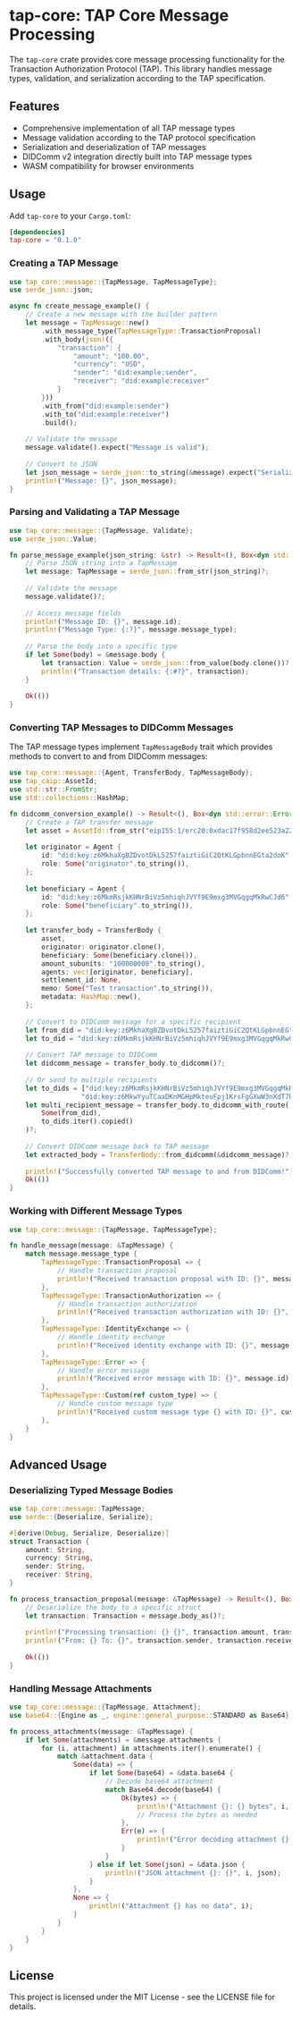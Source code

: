 # tap-core: TAP Core Message Processing

The `tap-core` crate provides core message processing functionality for the Transaction Authorization Protocol (TAP). This library handles message types, validation, and serialization according to the TAP specification.

## Features

- Comprehensive implementation of all TAP message types
- Message validation according to the TAP protocol specification
- Serialization and deserialization of TAP messages
- DIDComm v2 integration directly built into TAP message types
- WASM compatibility for browser environments

## Usage

Add `tap-core` to your `Cargo.toml`:

```toml
[dependencies]
tap-core = "0.1.0"
```

### Creating a TAP Message

```rust
use tap_core::message::{TapMessage, TapMessageType};
use serde_json::json;

async fn create_message_example() {
    // Create a new message with the builder pattern
    let message = TapMessage::new()
        .with_message_type(TapMessageType::TransactionProposal)
        .with_body(json!({
            "transaction": {
                "amount": "100.00",
                "currency": "USD",
                "sender": "did:example:sender",
                "receiver": "did:example:receiver"
            }
        }))
        .with_from("did:example:sender")
        .with_to("did:example:receiver")
        .build();
    
    // Validate the message
    message.validate().expect("Message is valid");
    
    // Convert to JSON
    let json_message = serde_json::to_string(&message).expect("Serialization succeeds");
    println!("Message: {}", json_message);
}
```

### Parsing and Validating a TAP Message

```rust
use tap_core::message::{TapMessage, Validate};
use serde_json::Value;

fn parse_message_example(json_string: &str) -> Result<(), Box<dyn std::error::Error>> {
    // Parse JSON string into a TapMessage
    let message: TapMessage = serde_json::from_str(json_string)?;
    
    // Validate the message
    message.validate()?;
    
    // Access message fields
    println!("Message ID: {}", message.id);
    println!("Message Type: {:?}", message.message_type);
    
    // Parse the body into a specific type
    if let Some(body) = &message.body {
        let transaction: Value = serde_json::from_value(body.clone())?;
        println!("Transaction details: {:#?}", transaction);
    }
    
    Ok(())
}
```

### Converting TAP Messages to DIDComm Messages

The TAP message types implement `TapMessageBody` trait which provides methods to convert to and from DIDComm messages:

```rust
use tap_core::message::{Agent, TransferBody, TapMessageBody};
use tap_caip::AssetId;
use std::str::FromStr;
use std::collections::HashMap;

fn didcomm_conversion_example() -> Result<(), Box<dyn std::error::Error>> {
    // Create a TAP transfer message
    let asset = AssetId::from_str("eip155:1/erc20:0xdac17f958d2ee523a2206206994597c13d831ec7")?;
    
    let originator = Agent {
        id: "did:key:z6MkhaXgBZDvotDkL5257faiztiGiC2QtKLGpbnnEGta2doK".to_string(),
        role: Some("originator".to_string()),
    };
    
    let beneficiary = Agent {
        id: "did:key:z6MkmRsjkKHNrBiVz5mhiqhJVYf9E9mxg3MVGqgqMkRwCJd6".to_string(),
        role: Some("beneficiary".to_string()),
    };
    
    let transfer_body = TransferBody {
        asset,
        originator: originator.clone(),
        beneficiary: Some(beneficiary.clone()),
        amount_subunits: "100000000".to_string(),
        agents: vec![originator, beneficiary],
        settlement_id: None,
        memo: Some("Test transaction".to_string()),
        metadata: HashMap::new(),
    };
    
    // Convert to DIDComm message for a specific recipient
    let from_did = "did:key:z6MkhaXgBZDvotDkL5257faiztiGiC2QtKLGpbnnEGta2doK";
    let to_did = "did:key:z6MkmRsjkKHNrBiVz5mhiqhJVYf9E9mxg3MVGqgqMkRwCJd6";
    
    // Convert TAP message to DIDComm
    let didcomm_message = transfer_body.to_didcomm()?;
    
    // Or send to multiple recipients
    let to_dids = ["did:key:z6MkmRsjkKHNrBiVz5mhiqhJVYf9E9mxg3MVGqgqMkRwCJd6", 
                  "did:key:z6MkwYyuTCaaDKnMGHpMkteuFpj1KrsFgGXwW3nXdT7k3RQP"];
    let multi_recipient_message = transfer_body.to_didcomm_with_route(
        Some(from_did), 
        to_dids.iter().copied()
    )?;
    
    // Convert DIDComm message back to TAP message
    let extracted_body = TransferBody::from_didcomm(&didcomm_message)?;
    
    println!("Successfully converted TAP message to and from DIDComm!");
    Ok(())
}
```

### Working with Different Message Types

```rust
use tap_core::message::{TapMessage, TapMessageType};

fn handle_message(message: &TapMessage) {
    match message.message_type {
        TapMessageType::TransactionProposal => {
            // Handle transaction proposal
            println!("Received transaction proposal with ID: {}", message.id);
        },
        TapMessageType::TransactionAuthorization => {
            // Handle transaction authorization
            println!("Received transaction authorization with ID: {}", message.id);
        },
        TapMessageType::IdentityExchange => {
            // Handle identity exchange
            println!("Received identity exchange with ID: {}", message.id);
        },
        TapMessageType::Error => {
            // Handle error message
            println!("Received error message with ID: {}", message.id);
        },
        TapMessageType::Custom(ref custom_type) => {
            // Handle custom message type
            println!("Received custom message type {} with ID: {}", custom_type, message.id);
        },
    }
}
```

## Advanced Usage

### Deserializing Typed Message Bodies

```rust
use tap_core::message::TapMessage;
use serde::{Deserialize, Serialize};

#[derive(Debug, Serialize, Deserialize)]
struct Transaction {
    amount: String,
    currency: String,
    sender: String,
    receiver: String,
}

fn process_transaction_proposal(message: &TapMessage) -> Result<(), Box<dyn std::error::Error>> {
    // Deserialize the body to a specific struct
    let transaction: Transaction = message.body_as()?;
    
    println!("Processing transaction: {} {}", transaction.amount, transaction.currency);
    println!("From: {} To: {}", transaction.sender, transaction.receiver);
    
    Ok(())
}
```

### Handling Message Attachments

```rust
use tap_core::message::{TapMessage, Attachment};
use base64::{Engine as _, engine::general_purpose::STANDARD as Base64};

fn process_attachments(message: &TapMessage) {
    if let Some(attachments) = &message.attachments {
        for (i, attachment) in attachments.iter().enumerate() {
            match &attachment.data {
                Some(data) => {
                    if let Some(base64) = &data.base64 {
                        // Decode base64 attachment
                        match Base64.decode(base64) {
                            Ok(bytes) => {
                                println!("Attachment {}: {} bytes", i, bytes.len());
                                // Process the bytes as needed
                            },
                            Err(e) => {
                                println!("Error decoding attachment {}: {}", i, e);
                            }
                        }
                    } else if let Some(json) = &data.json {
                        println!("JSON attachment {}: {}", i, json);
                    }
                },
                None => {
                    println!("Attachment {} has no data", i);
                }
            }
        }
    }
}
```

## License

This project is licensed under the MIT License - see the LICENSE file for details.
